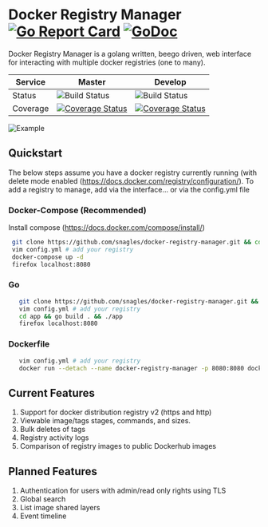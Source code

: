 
# Docker Registry Manager [![Go Report Card](https://goreportcard.com/badge/github.com/snagles/docker-registry-manager)](https://goreportcard.com/report/github.com/snagles/docker-registry-manager) [![GoDoc](https://godoc.org/github.com/snagles/docker-registry-manager?status.svg)](https://godoc.org/github.com/snagles/docker-registry-manager)  

Docker Registry Manager is a golang written, beego driven, web interface for interacting with multiple docker registries (one to many).

| Service   |  Master  | Develop  |   
|---|---|---|
| Status   | ![Build Status](https://travis-ci.org/snagles/docker-registry-manager.svg?branch=master)  | ![Build Status](https://travis-ci.org/snagles/docker-registry-manager.svg?branch=develop)   |
| Coverage  | [![Coverage Status](https://codecov.io/gh/snagles/docker-registry-manager/branch/master/graph/badge.svg)](https://codecov.io/gh/snagles/docker-registry-manager)  | [![Coverage Status](https://codecov.io/gh/snagles/docker-registry-manager/branch/develop/graph/badge.svg)](https://codecov.io/gh/snagles/docker-registry-manager)  |

![Example](https://github.com/snagles/resources/blob/master/docker-registry-manager-updated.gif)

## Quickstart
 The below steps assume you have a docker registry currently running (with delete mode enabled (https://docs.docker.com/registry/configuration/). To add a registry to manage, add via the interface... or via the config.yml file


### Docker-Compose (Recommended)
 Install compose (https://docs.docker.com/compose/install/)

```bash
 git clone https://github.com/snagles/docker-registry-manager.git && cd docker-registry-manager
 vim config.yml # add your registry
 docker-compose up -d
 firefox localhost:8080
  ```

### Go
 ```bash
    git clone https://github.com/snagles/docker-registry-manager.git && cd docker-registry-manager
    vim config.yml # add your registry
    cd app && go build . && ./app
    firefox localhost:8080
 ```

### Dockerfile
 ```bash
    vim config.yml # add your registry
    docker run --detach --name docker-registry-manager -p 8080:8080 docker-registry-manager
 ```

## Current Features
 1. Support for docker distribution registry v2 (https and http)
 2. Viewable image/tags stages, commands, and sizes.
 3. Bulk deletes of tags
 4. Registry activity logs
 5. Comparison of registry images to public Dockerhub images

## Planned Features
 1. Authentication for users with admin/read only rights using TLS
 2. Global search
 3. List image shared layers
 4. Event timeline
